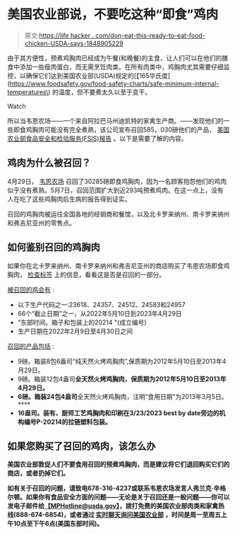 # 美国农业部说，不要吃这种“即食”鸡肉

> 原文:[https://life hacker . com/don-eat-this-ready-to-eat-food-chicken-USDA-says-1848905229](https://lifehacker.com/dont-eat-this-ready-to-eat-chicken-usda-says-1848905229)

由于其方便性，预煮鸡胸肉已经成为午餐(和晚餐)的主食，让人们可以在他们的膳食中添加一些瘦肉蛋白，而无需烹饪肉类。在所有肉类中，鸡胸肉尤其需要仔细监控，以确保它们达到美国农业部(USDA)规定的[【165华氏度](https://www.foodsafety.gov/food-safety-charts/safe-minimum-internal-temperatures\) 的温度，但不要煮太久以至于变干。

Watch

所以当韦恩农场——一个来自阿拉巴马州迪凯特的家禽生产商。——发现他们的一些即食鸡胸肉可能没有完全煮熟，该公司宣布召回585，030磅他们的产品， [美国农业部食品安全和检验服务(FSIS)报告](https://www.fsis.usda.gov/recalls-alerts/wayne-farms-llc-recalls-ready-eat-chicken-breast-fillet-products-may-be-0?permalink=6F29603D9120D3CC594B1539CE6B27B2B7BECEC4CF06A7CD6CACA7A0F27E4F20) 。以下是需要了解的内容。

## 鸡肉为什么被召回？

4月29日， [韦恩农场](https://www.waynefarms.com/our-brand-story/what-we-do) 召回了30285磅即食鸡胸肉，因为一名顾客抱怨他们的鸡肉似乎没有煮熟。5月7日，召回范围扩大到近293吨预煮鸡肉。在这一点上，没有人在吃了这些鸡胸肉后生病的报告得到证实。

召回的鸡胸肉被运往全国各地的经销商和餐馆，以及北卡罗来纳州、南卡罗来纳州和弗吉尼亚州的零售点。

## 如何鉴别召回的鸡胸肉

如果你在北卡罗来纳州、南卡罗来纳州和弗吉尼亚州的商店购买了韦恩农场即食鸡胸肉， [检查标签](https://www.fsis.usda.gov/sites/default/files/food_label_pdf/2022-05/012-2022-Exp-Labels.pdf) 上的信息，看看这是否是召回的一部分。

[被召回的鸡会有](https://www.fsis.usda.gov/recalls-alerts/wayne-farms-llc-recalls-ready-eat-chicken-breast-fillet-products-may-be-0?permalink=6F29603D9120D3CC594B1539CE6B27B2B7BECEC4CF06A7CD6CACA7A0F27E4F20) :

*   以下生产代码之一:23618、24357、24512、24583和24957
*   66个“截止日期”之一，从2022年5月10日到2023年4月29日
*   “东部时间。箱子和包装上的20214 "(成立编号)
*   生产日期在2022年2月9日至4月30日之间

[召回的产品包括](https://www.fsis.usda.gov/recalls-alerts/wayne-farms-llc-recalls-ready-eat-chicken-breast-fillet-products-may-be-0?permalink=6F29603D9120D3CC594B1539CE6B27B2B7BECEC4CF06A7CD6CACA7A0F27E4F20) :

*   9磅。箱装8包6盎司“纯天然火烤鸡胸肉”,保质期为2012年5月10日至2013年4月29日。
*   9磅。箱装12包4盎司**全天然火烤鸡胸肉，保质期为2012年5月10日至2013年4月29日。**
*   **6磅。箱装24包4盎司**全天然火烤鸡胸肉，注明“食用日期”为2013年3月5日。****
*   ****16盎司。装有**、**厨师工艺鸡胸肉和印刷在3/23/2023 best by date旁边的机构编号P-20214的拉链塑料包装。****

## ****如果您购买了召回的鸡肉，该怎么办****

****美国农业部敦促人们不要食用召回的预煮鸡胸肉，而是建议将它们退回购买它们的商店，或者扔掉它们。****

****如有关于召回的问题，请致电678-316-4237或联系韦恩农场发言人弗兰克·辛格尔顿。如果你有食品安全方面的问题——无论是关于召回还是一般问题——你可以发电子邮件给[【MPHotline@usda.gov】](mailto:MPHotline@usda.gov)，拨打免费的美国农业部肉类和家禽热线(888-674-6854)，或者通过 [实时聊天询问美国农业部](https://ask.usda.gov/) ，时间是周一至周五上午10点至下午6点(美国东部时间)。****